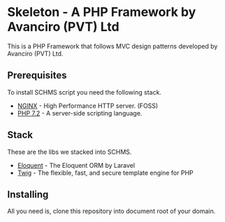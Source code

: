 # Skeleton - A PHP Framework by Avanciro (PVT) Ltd

This is a PHP Framework that follows MVC design patterns developed by Avanciro (PVT) Ltd.

## Prerequisites

To install SCHMS script you need the following stack.

* [NGINX](https://nginx.org/en/) - High Performance HTTP server. (FOSS)
* [PHP 7.2](http://php.net/releases/7_2_0.php) - A server-side scripting language.

## Stack

These are the libs we stacked into SCHMS.

* [Eloquent](https://laravel.com/docs/5.6/eloquent) - The Eloquent ORM by Laravel
* [Twig](https://twig.symfony.com/) - The flexible, fast, and secure template engine for PHP

## Installing

All you need is, clone this repository into document root of your domain.

